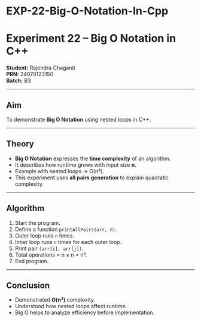 # EXP-22-Big-O-Notation-In-Cpp

# Experiment 22 – Big O Notation in C++

**Student:** Rajendra Chaganti  
**PRN:** 24070123150  
**Batch:** B3  

---

## Aim  
To demonstrate **Big O Notation** using nested loops in C++.

---

## Theory  

- **Big O Notation** expresses the **time complexity** of an algorithm.  
- It describes how runtime grows with input size **n**.  
- Example with nested loops → O(n²).  
- This experiment uses **all pairs generation** to explain quadratic complexity.  

---

## Algorithm  

1. Start the program.  
2. Define a function `printAllPairs(arr, n)`.  
3. Outer loop runs `n` times.  
4. Inner loop runs `n` times for each outer loop.  
5. Print pair `(arr[i], arr[j])`.  
6. Total operations = n × n = n².  
7. End program.  

---

## Conclusion  

- Demonstrated **O(n²)** complexity.  
- Understood how nested loops affect runtime.  
- Big O helps to analyze efficiency before implementation.  

